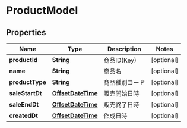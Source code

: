 # ProductModel

## Properties
Name | Type | Description | Notes
------------ | ------------- | ------------- | -------------
**productId** | **String** | 商品ID(Key) |  [optional]
**name** | **String** | 商品名 |  [optional]
**productType** | **String** | 商品種別コード |  [optional]
**saleStartDt** | [**OffsetDateTime**](OffsetDateTime.md) | 販売開始日時 |  [optional]
**saleEndDt** | [**OffsetDateTime**](OffsetDateTime.md) | 販売終了日時 |  [optional]
**createdDt** | [**OffsetDateTime**](OffsetDateTime.md) | 作成日時 |  [optional]
